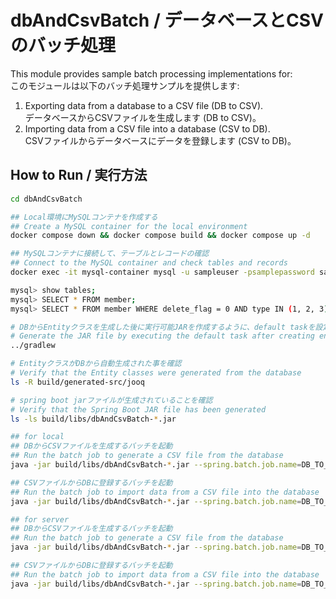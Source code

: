 # dbAndCsvBatch / データベースとCSVのバッチ処理

This module provides sample batch processing implementations for:  
このモジュールは以下のバッチ処理サンプルを提供します:
1. Exporting data from a database to a CSV file (DB to CSV).  
   データベースからCSVファイルを生成します (DB to CSV)。
2. Importing data from a CSV file into a database (CSV to DB).  
   CSVファイルからデータベースにデータを登録します (CSV to DB)。

## How to Run / 実行方法
```bash
cd dbAndCsvBatch

## Local環境にMySQLコンテナを作成する  
## Create a MySQL container for the local environment  
docker compose down && docker compose build && docker compose up -d

## MySQLコンテナに接続して、テーブルとレコードの確認  
## Connect to the MySQL container and check tables and records  
docker exec -it mysql-container mysql -u sampleuser -psamplepassword sampledb

mysql> show tables;  
mysql> SELECT * FROM member;  
mysql> SELECT * FROM member WHERE delete_flag = 0 AND type IN (1, 2, 3);

# DBからEntityクラスを生成した後に実行可能JARを作成するように、default taskを設定している  
# Generate the JAR file by executing the default task after creating entity classes from the database  
../gradlew

# EntityクラスがDBから自動生成された事を確認
# Verify that the Entity classes were generated from the database
ls -R build/generated-src/jooq

# spring boot jarファイルが生成されていることを確認  
# Verify that the Spring Boot JAR file has been generated  
ls -ls build/libs/dbAndCsvBatch-*.jar

## for local  
## DBからCSVファイルを生成するバッチを起動  
## Run the batch job to generate a CSV file from the database  
java -jar build/libs/dbAndCsvBatch-*.jar --spring.batch.job.name=DB_TO_CSV --spring.profiles.active=local

## CSVファイルからDBに登録するバッチを起動  
## Run the batch job to import data from a CSV file into the database  
java -jar build/libs/dbAndCsvBatch-*.jar --spring.batch.job.name=DB_TO_CSV --spring.profiles.active=local

## for server  
## DBからCSVファイルを生成するバッチを起動  
## Run the batch job to generate a CSV file from the database  
java -jar build/libs/dbAndCsvBatch-*.jar --spring.batch.job.name=DB_TO_CSV --spring.profiles.active=server

## CSVファイルからDBに登録するバッチを起動  
## Run the batch job to import data from a CSV file into the database  
java -jar build/libs/dbAndCsvBatch-*.jar --spring.batch.job.name=DB_TO_CSV --spring.profiles.active=server
```
